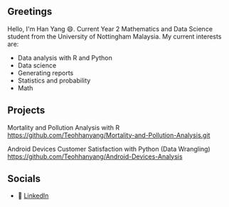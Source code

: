 ## Greetings 

<!--
**Teohhanyang/Teohhanyang** is a ✨ _special_ ✨ repository because its `README.md` (this file) appears on your GitHub profile.

Here are some ideas to get you started:

- 🔭 I’m currently working on ...
- 🌱 I’m currently learning ...
- 👯 I’m looking to collaborate on ...
- 🤔 I’m looking for help with ...
- 💬 Ask me about ...
- 📫 How to reach me: ...
- 😄 Pronouns: ...
- ⚡ Fun fact: ...
-->

Hello, I'm Han Yang 😄. Current Year 2 Mathematics and Data Science student from the University of Nottingham Malaysia. My current interests are:
- Data analysis with R and Python
- Data science
- Generating reports 
- Statistics and probability
- Math

## Projects  
Mortality and Pollution Analysis with R https://github.com/Teohhanyang/Mortality-and-Pollution-Analysis.git  

Android Devices Customer Satisfaction with Python (Data Wrangling) https://github.com/Teohhanyang/Android-Devices-Analysis

## Socials  
- 🔗 [LinkedIn](#)    
